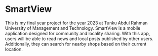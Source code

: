 # SmartView
This is my final year project for the year 2023 at Tunku Abdul Rahman University of Management and Technology. SmartView is a mobile application designed for community and locality sharing. With this app, users will be able to read news and local posts published by other users. Additionally, they can search for nearby shops based on their current location.
